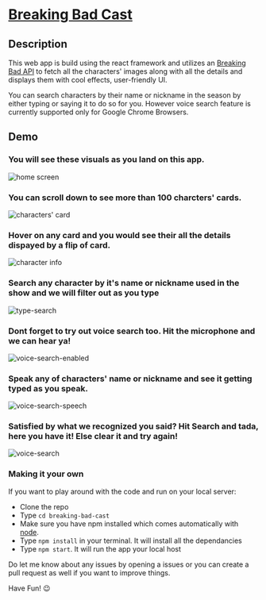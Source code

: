 # [Breaking Bad Cast](https://shehroze-1122.github.io/breaking-bad-cast/)

## Description

This web app is build using the react framework and utilizes an [Breaking Bad API](https://breakingbadapi.com/documentation) to fetch all the characters' images along with all the details and displays them with cool effects, user-friendly UI.

You can search characters by their name or nickname in the season by either typing or saying it to do so for you. However voice search feature is currently supported only for Google Chrome Browsers.

## Demo 

### You will see these visuals as you land on this app.

![home screen]('./ReadmeImage/home.PNG)

### You can scroll down to see more than 100 charcters' cards.

![characters' card]('./ReadmeImages/characters.PNG')

### Hover on any card and you would see their all the details dispayed by a flip of card.

![character info]('./ReadmeImages/character-details.PNG')

### Search any character by it's name or nickname used in the show and we will filter out as you type

![type-search]('./ReadmeImages/type-search.PNG')

### Dont forget to try out voice search too. Hit the microphone and we can hear ya!

![voice-search-enabled]('./ReadmeImages/voice-search-enable.PNG')

### Speak any of characters' name or nickname and see it getting typed as you speak.

![voice-search-speech]('./ReadmeImages/voice-search-speech.PNG')

### Satisfied by what we recognized you said? Hit Search and tada, here you have it! Else clear it and try again!

![voice-search]('./ReadmeImages/voice-search.PNG')


### Making it your own
If you want to play around with the code and run on your local server:

- Clone the repo
- Type `cd breaking-bad-cast` 
- Make sure you have npm installed which comes automatically with [node](https://nodejs.org/en/download/).
- Type `npm install` in your terminal. It will install all the dependancies
- Type `npm start`. It will run the app your local host 

Do let me know about any issues by opening a issues or you can create a pull request as well if you want to improve things.

Have Fun! :wink:



